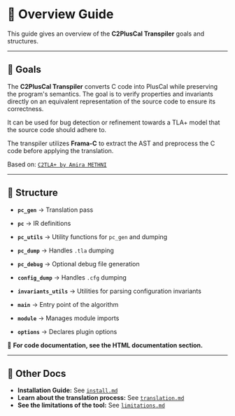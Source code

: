# 🚀 Overview Guide

This guide gives an overview of the **C2PlusCal Transpiler** goals and structures.

---

## 🎯 Goals

The **C2PlusCal Transpiler** converts C code into PlusCal while preserving the program's semantics.
The goal is to verify properties and invariants directly on an equivalent representation of the source code to ensure its correctness.

It can be used for bug detection or refinement towards a TLA+ model that the source code should adhere to.

The transpiler utilizes **Frama-C** to extract the AST and preprocess the C code before applying the translation.

Based on: [`C2TLA+ by Amira METHNI`](https://hal.science/hal-01314832/document)

---

## 📂 Structure

- **`pc_gen`** → Translation pass
- **`pc`** → IR definitions
- **`pc_utils`** → Utility functions for `pc_gen` and dumping
- **`pc_dump`** → Handles `.tla` dumping
- **`pc_debug`** → Optional debug file generation

- **`config_dump`** → Handles `.cfg` dumping
- **`invariants_utils`** → Utilities for parsing configuration invariants

- **`main`** → Entry point of the algorithm
- **`module`** → Manages module imports
- **`options`** → Declares plugin options

📄 **For code documentation, see the HTML documentation section.**

---

## 🏁 Other Docs

- **Installation Guide:** See [`install.md`](./install.md)
- **Learn about the translation process:** See [`translation.md`](./translation.md)
- **See the limitations of the tool:** See [`limitations.md`](./limitations.md)
